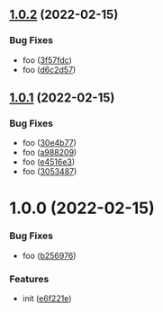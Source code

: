 ## [1.0.2](https://github.com/dword-design/try-github-logo-puppeteer/compare/v1.0.1...v1.0.2) (2022-02-15)


### Bug Fixes

* foo ([3f57fdc](https://github.com/dword-design/try-github-logo-puppeteer/commit/3f57fdc4f097898d51e01cbab33002239649d62c))
* foo ([d6c2d57](https://github.com/dword-design/try-github-logo-puppeteer/commit/d6c2d57cc25eb6ae888f3f17f78d2419ebdca703))

## [1.0.1](https://github.com/dword-design/try-github-logo-puppeteer/compare/v1.0.0...v1.0.1) (2022-02-15)


### Bug Fixes

* foo ([30e4b77](https://github.com/dword-design/try-github-logo-puppeteer/commit/30e4b77d8d7f8cca19544f2c1d0412284fd55a47))
* foo ([a988209](https://github.com/dword-design/try-github-logo-puppeteer/commit/a9882091cc430841723b366f6fb17167d33be1a0))
* foo ([e4516e3](https://github.com/dword-design/try-github-logo-puppeteer/commit/e4516e335c5967ad95b43795f691af2c19136bca))
* foo ([3053487](https://github.com/dword-design/try-github-logo-puppeteer/commit/30534879ed5ba4ebe565a42d55c33fc12ec2cfd5))

# 1.0.0 (2022-02-15)


### Bug Fixes

* foo ([b256976](https://github.com/dword-design/try-github-logo-puppeteer/commit/b256976f294d22755933c1c749b7d95aaa9cc8d2))


### Features

* init ([e6f221e](https://github.com/dword-design/try-github-logo-puppeteer/commit/e6f221e3fcf1cf7e19839424c546125376fbcb39))
